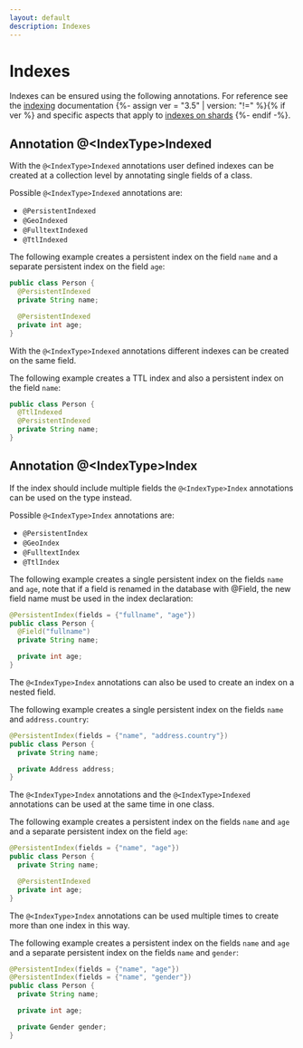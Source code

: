 ```yaml
---
layout: default
description: Indexes
---
```

# Indexes

Indexes can be ensured using the following annotations. For reference see the
[indexing](../indexing.html) documentation
{%- assign ver = "3.5" | version: "!=" %}{% if ver %}
and specific aspects that apply to
[indexes on shards](../architecture-deployment-modes-cluster-sharding.html#indexes-on-shards)
{%- endif -%}.

## Annotation @\<IndexType\>Indexed

With the `@<IndexType>Indexed` annotations user defined indexes can be created at a collection level by annotating single fields of a class.

Possible `@<IndexType>Indexed` annotations are:

- `@PersistentIndexed`
- `@GeoIndexed`
- `@FulltextIndexed`
- `@TtlIndexed`

The following example creates a persistent index on the field `name` and a separate persistent index on the field `age`:

```java
public class Person {
  @PersistentIndexed
  private String name;

  @PersistentIndexed
  private int age;
}
```

With the `@<IndexType>Indexed` annotations different indexes can be created on the same field.

The following example creates a TTL index and also a persistent index on the field `name`:

```java
public class Person {
  @TtlIndexed
  @PersistentIndexed
  private String name;
}
```

## Annotation @\<IndexType\>Index

If the index should include multiple fields the `@<IndexType>Index` annotations can be used on the type instead.

Possible `@<IndexType>Index` annotations are:

- `@PersistentIndex`
- `@GeoIndex`
- `@FulltextIndex`
- `@TtlIndex`

The following example creates a single persistent index on the fields `name` and `age`, note that if a field is renamed in the database with @Field, the new field name must be used in the index declaration:

```java
@PersistentIndex(fields = {"fullname", "age"})
public class Person {
  @Field("fullname")
  private String name;

  private int age;
}
```

The `@<IndexType>Index` annotations can also be used to create an index on a nested field.

The following example creates a single persistent index on the fields `name` and `address.country`:

```java
@PersistentIndex(fields = {"name", "address.country"})
public class Person {
  private String name;

  private Address address;
}
```

The `@<IndexType>Index` annotations and the `@<IndexType>Indexed` annotations can be used at the same time in one class.

The following example creates a persistent index on the fields `name` and `age` and a separate persistent index on the field `age`:

```java
@PersistentIndex(fields = {"name", "age"})
public class Person {
  private String name;

  @PersistentIndexed
  private int age;
}
```

The `@<IndexType>Index` annotations can be used multiple times to create more than one index in this way.

The following example creates a persistent index on the fields `name` and `age` and a separate persistent index on the fields `name` and `gender`:

```java
@PersistentIndex(fields = {"name", "age"})
@PersistentIndex(fields = {"name", "gender"})
public class Person {
  private String name;

  private int age;

  private Gender gender;
}
```
